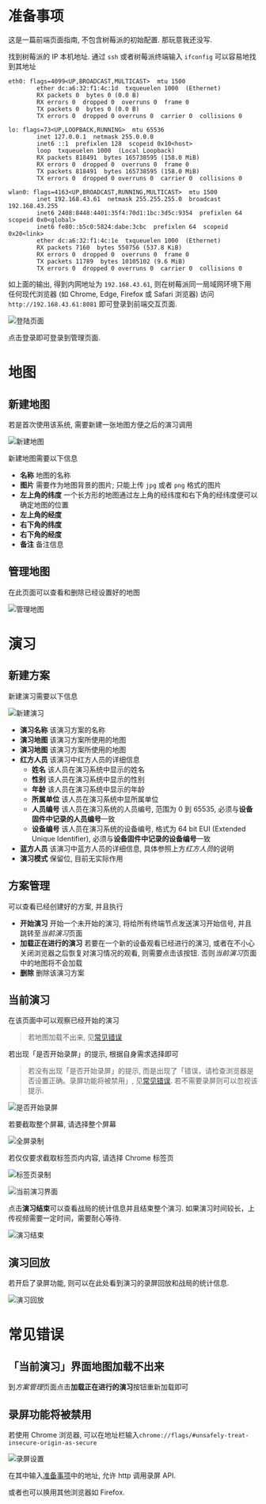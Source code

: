 # 准备事项
这是一篇前端页面指南, 不包含树莓派的初始配置. 那玩意我还没写. 

找到树莓派的 IP 本机地址. 通过 `ssh` 或者树莓派终端输入 `ifconfig` 可以容易地找到其地址
```
eth0: flags=4099<UP,BROADCAST,MULTICAST>  mtu 1500
        ether dc:a6:32:f1:4c:1d  txqueuelen 1000  (Ethernet)
        RX packets 0  bytes 0 (0.0 B)
        RX errors 0  dropped 0  overruns 0  frame 0
        TX packets 0  bytes 0 (0.0 B)
        TX errors 0  dropped 0 overruns 0  carrier 0  collisions 0

lo: flags=73<UP,LOOPBACK,RUNNING>  mtu 65536
        inet 127.0.0.1  netmask 255.0.0.0
        inet6 ::1  prefixlen 128  scopeid 0x10<host>
        loop  txqueuelen 1000  (Local Loopback)
        RX packets 818491  bytes 165738595 (158.0 MiB)
        RX errors 0  dropped 0  overruns 0  frame 0
        TX packets 818491  bytes 165738595 (158.0 MiB)
        TX errors 0  dropped 0 overruns 0  carrier 0  collisions 0

wlan0: flags=4163<UP,BROADCAST,RUNNING,MULTICAST>  mtu 1500
        inet 192.168.43.61  netmask 255.255.255.0  broadcast 192.168.43.255
        inet6 2408:8448:4401:35f4:70d1:1bc:3d5c:9354  prefixlen 64  scopeid 0x0<global>
        inet6 fe80::b5c0:5824:dabe:3cbc  prefixlen 64  scopeid 0x20<link>
        ether dc:a6:32:f1:4c:1e  txqueuelen 1000  (Ethernet)
        RX packets 7160  bytes 550756 (537.8 KiB)
        RX errors 0  dropped 0  overruns 0  frame 0
        TX packets 11789  bytes 10105102 (9.6 MiB)
        TX errors 0  dropped 0 overruns 0  carrier 0  collisions 0
```
如上面的输出, 得到内网地址为 `192.168.43.61`, 则在树莓派同一局域网环境下用任何现代浏览器 (如 Chrome, Edge, Firefox 或 Safari 浏览器) 访问 `http://192.168.43.61:8081` 即可登录到前端交互页面. 

![登陆页面](../fig/login.png)

点击登录即可登录到管理页面. 

# 地图
## 新建地图
若是首次使用该系统, 需要新建一张地图方便之后的演习调用

![新建地图](../fig/new_map.png)

新建地图需要以下信息

- **名称** 地图的名称
- **图片** 需要作为地图背景的图片; 只能上传 `jpg` 或者 `png` 格式的图片
- **左上角的纬度** 一个长方形的地图通过左上角的经纬度和右下角的经纬度便可以确定地图的位置
- **左上角的经度** 
- **右下角的纬度** 
- **右下角的经度** 
- **备注** 备注信息

## 管理地图
在此页面可以查看和删除已经设置好的地图

![管理地图](../fig/map_man.png)


# 演习
## 新建方案
新建演习需要以下信息

![新建演习](../fig/new_train_sch.png)

- **演习名称** 该演习方案的名称
- **演习地图** 该演习方案所使用的地图
- **演习地图** 该演习方案所使用的地图
- **红方人员** 该演习中红方人员的详细信息
  - **姓名** 该人员在演习系统中显示的姓名
  - **性别** 该人员在演习系统中显示的性别
  - **年龄** 该人员在演习系统中显示的年龄
  - **所属单位** 该人员在演习系统中显所属单位
  - **人员编号** 该人员在演习系统的人员编号, 范围为 0 到 65535, 必须与**设备固件中记录的人员编号**一致
  - **设备编号** 该人员在演习系统的设备编号, 格式为 64 bit EUI (Extended Unique Identifier), 必须与**设备固件中记录的设备编号**一致
- **蓝方人员** 该演习中蓝方人员的详细信息, 具体参照上方*红方人员*的说明
- **演习模式** 保留位, 目前无实际作用

## 方案管理
可以查看已经创建好的方案, 并且执行

- **开始演习** 开始一个未开始的演习, 将给所有终端节点发送演习开始信号, 并且跳转至*当前演习*页面
- **加载正在进行的演习** 若要在一个新的设备观看已经进行的演习, 或者在不小心关闭浏览器之后恢复对演习情况的观看, 则需要点击该按钮. 否则*当前演习*页面中的地图将不会加载
- **删除** 删除该演习方案

## 当前演习
在该页面中可以观察已经开始的演习

> 若地图加载不出来, 见[常见错误](#常见错误)

若出现「是否开始录屏」的提示, 根据自身需求选择即可

> 若没有出现「是否开始录屏」的提示, 而是出现了「错误，请检查浏览器是否设置正确。录屏功能将被禁用」, 见[常见错误](#常见错误). 若不需要录屏则可以忽视该提示. 

![是否开始录屏](../fig/if_record.png)

若要截取整个屏幕, 请选择整个屏幕

![全屏录制](../fig/what_to_record.png)

若仅仅要求截取标签页内内容, 请选择 Chrome 标签页

![标签页录制](../fig/what_to_record_tab.png)

![当前演习界面](../fig/view.png)

点击**演习结束**可以查看战局的统计信息并且结束整个演习. 如果演习时间较长，上传视频需要一定时间，需要耐心等待. 

![演习结束](../fig/end_training.png)


## 演习回放
若开启了录屏功能, 则可以在此处看到演习的录屏回放和战局的统计信息. 

![演习回放](../fig/record_his.png)

# 常见错误

## 「当前演习」界面地图加载不出来
到*方案管理*页面点击**加载正在进行的演习**按钮重新加载即可

## 录屏功能将被禁用
若使用 Chrome 浏览器, 可以在地址栏输入`chrome://flags/#unsafely-treat-insecure-origin-as-secure`

![录屏设置](../fig/chrome_setting.png)

在其中输入[准备事项](#准备事项)中的地址, 允许 http 调用录屏 API. 

或者也可以换用其他浏览器如 Firefox. 